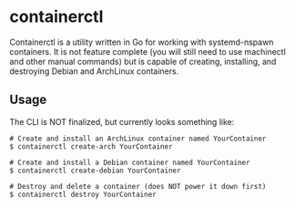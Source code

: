 containerctl
============

Containerctl is a utility written in Go for working with systemd-nspawn containers. It is not feature complete (you will still need to use machinectl and other manual commands) but is capable of creating, installing, and destroying Debian and ArchLinux containers.

Usage
------------
The CLI is NOT finalized, but currently looks something like:

```
# Create and install an ArchLinux container named YourContainer
$ containerctl create-arch YourContainer

# Create and install a Debian container named YourContainer
$ containerctl create-debian YourContainer

# Destroy and delete a container (does NOT power it down first)
$ containerctl destroy YourContainer
```
